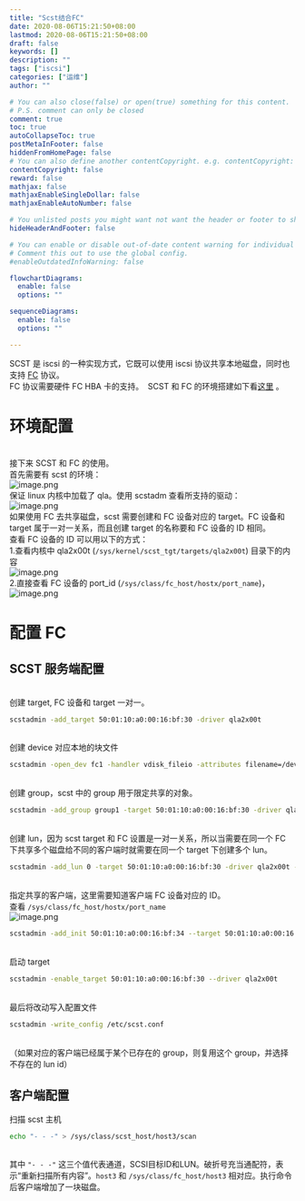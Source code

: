 ```yaml
---
title: "Scst结合FC"
date: 2020-08-06T15:21:50+08:00
lastmod: 2020-08-06T15:21:50+08:00
draft: false
keywords: []
description: ""
tags: ["iscsi"]
categories: ["运维"]
author: ""

# You can also close(false) or open(true) something for this content.
# P.S. comment can only be closed
comment: true
toc: true
autoCollapseToc: true
postMetaInFooter: false
hiddenFromHomePage: false
# You can also define another contentCopyright. e.g. contentCopyright: "This is another copyright."
contentCopyright: false
reward: false
mathjax: false
mathjaxEnableSingleDollar: false
mathjaxEnableAutoNumber: false

# You unlisted posts you might want not want the header or footer to show
hideHeaderAndFooter: false

# You can enable or disable out-of-date content warning for individual post.
# Comment this out to use the global config.
#enableOutdatedInfoWarning: false

flowchartDiagrams:
  enable: false
  options: ""

sequenceDiagrams: 
  enable: false
  options: ""

---
```


SCST 是 iscsi 的一种实现方式，它既可以使用 iscsi 协议共享本地磁盘，同时也支持 [FC](https://en.wikipedia.org/wiki/Fibre_Channel) 协议。<br />FC 协议需要硬件 FC HBA 卡的支持。  SCST 和 FC 的环境搭建如下看[这里](http://scst.sourceforge.net/qla2x00t-howto.html) 。<br />

<a name="a69f6882"></a>
# 环境配置

<br />接下来 SCST 和 FC 的使用。<br />首先需要有 scst 的环境：<br />![image.png](https://cdn.nlark.com/yuque/0/2020/png/551536/1596161682842-be237776-e1ae-4e4b-be0b-c7676740a2f0.png#align=left&display=inline&height=54&margin=%5Bobject%20Object%5D&name=image.png&originHeight=107&originWidth=860&size=13088&status=done&style=none&width=430)<br />保证 linux 内核中加载了 qla。使用 scstadm 查看所支持的驱动：<br />![image.png](https://cdn.nlark.com/yuque/0/2020/png/551536/1596161697676-a7148b6a-2fa1-4e79-945c-d5f31641dc47.png#align=left&display=inline&height=30&margin=%5Bobject%20Object%5D&name=image.png&originHeight=59&originWidth=797&size=5866&status=done&style=none&width=398.5)<br />如果使用 FC 去共享磁盘，scst 需要创建和 FC 设备对应的 target。FC 设备和 target 属于一对一关系，而且创建 target 的名称要和 FC 设备的 ID 相同。<br />查看 FC 设备的 ID 可以用以下的方式：<br />1.查看内核中 qla2x00t (`/sys/kernel/scst_tgt/targets/qla2x00t`) 目录下的内容<br />![image.png](https://cdn.nlark.com/yuque/0/2020/png/551536/1596161723584-376d456c-f9ca-4a9e-8414-8b4195965ee7.png#align=left&display=inline&height=53&margin=%5Bobject%20Object%5D&name=image.png&originHeight=105&originWidth=895&size=13311&status=done&style=none&width=447.5)<br />2.直接查看 FC 设备的 port_id (`/sys/class/fc_host/hostx/port_name`)，<br />![image.png](https://cdn.nlark.com/yuque/0/2020/png/551536/1596161736093-b87c3fef-99eb-471c-abfb-65e9631244a1.png#align=left&display=inline&height=31&margin=%5Bobject%20Object%5D&name=image.png&originHeight=63&originWidth=831&size=6591&status=done&style=none&width=415.5)
<a name="618af87a"></a>
# 配置 FC


<a name="2034ea04"></a>
## SCST 服务端配置

<br />创建 target, FC 设备和 target 一对一。<br />

```bash
scstadmin -add_target 50:01:10:a0:00:16:bf:30 -driver qla2x00t
```

<br />创建 device 对应本地的块文件<br />

```bash
scstadmin -open_dev fc1 -handler vdisk_fileio -attributes filename=/dev/sdc
```

<br />创建 group，scst 中的 group 用于限定共享的对象。<br />

```bash
scstadmin -add_group group1 -target 50:01:10:a0:00:16:bf:30 -driver qla2x00t
```

<br />创建 lun，因为 scst target 和 FC 设置是一对一关系，所以当需要在同一个 FC 下共享多个磁盘给不同的客户端时就需要在同一个 target 下创建多个 lun。<br />

```bash
scstadmin -add_lun 0 -target 50:01:10:a0:00:16:bf:30 -driver qla2x00t -group group1 -device fc1
```

<br />指定共享的客户端，这里需要知道客户端 FC 设备对应的 ID。<br />查看 `/sys/class/fc_host/hostx/port_name`<br />![image.png](https://cdn.nlark.com/yuque/0/2020/png/551536/1596161756993-045d1cd9-073e-443b-a5c0-c83ccd843812.png#align=left&display=inline&height=28&margin=%5Bobject%20Object%5D&name=image.png&originHeight=56&originWidth=799&size=6549&status=done&style=none&width=399.5)
```bash
scstadmin -add_init 50:01:10:a0:00:16:bf:34 --target 50:01:10:a0:00:16:bf:30 -driver qla2x00t -group group1 -device fc1
```

<br />启动 target<br />

```bash
scstadmin -enable_target 50:01:10:a0:00:16:bf:30 --driver qla2x00t
```

<br />最后将改动写入配置文件<br />

```bash
scstadmin -write_config /etc/scst.conf
```

<br />（如果对应的客户端已经属于某个已存在的 group，则复用这个 group，并选择不存在的 lun id）
<a name="f4f5ae5e"></a>
## 客户端配置
扫描 scst 主机<br />

```bash
echo "- - -" > /sys/class/scst_host/host3/scan
```

<br />其中 `"- - -"` 这三个值代表通道，SCSI目标ID和LUN。破折号充当通配符，表示“重新扫描所有内容”。`host3` 和 `/sys/class/fc_host/host3` 相对应。执行命令后客户端增加了一块磁盘。<br />
<br />


